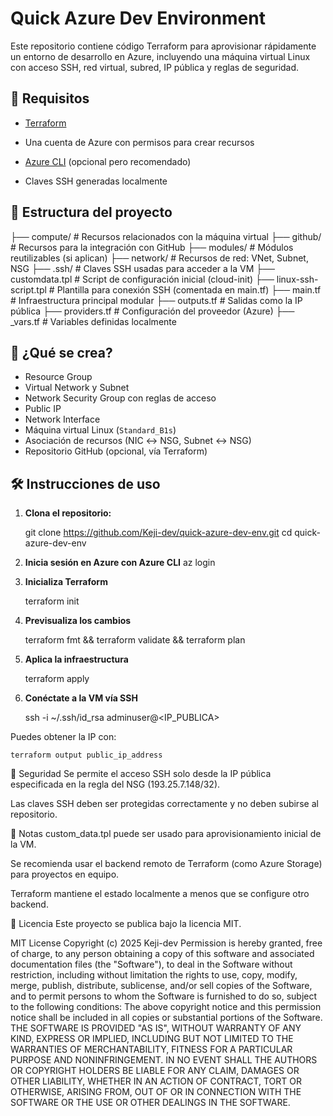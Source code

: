 # Quick Azure Dev Environment

Este repositorio contiene código Terraform para aprovisionar rápidamente un entorno de desarrollo en Azure, incluyendo una máquina virtual Linux con acceso SSH, red virtual, subred, IP pública y reglas de seguridad.

## 🔧 Requisitos

- [Terraform](https://developer.hashicorp.com/terraform/install)
- Una cuenta de Azure con permisos para crear recursos

- [Azure CLI](https://learn.microsoft.com/en-us/cli/azure/install-azure-cli) (opcional pero recomendado)
- Claves SSH generadas localmente

## 📁 Estructura del proyecto

├── compute/ # Recursos relacionados con la máquina virtual
├── github/ # Recursos para la integración con GitHub
├── modules/ # Módulos reutilizables (si aplican)
├── network/ # Recursos de red: VNet, Subnet, NSG
├── .ssh/ # Claves SSH usadas para acceder a la VM
├── customdata.tpl # Script de configuración inicial (cloud-init)
├── linux-ssh-script.tpl # Plantilla para conexión SSH (comentada en main.tf)
├── main.tf # Infraestructura principal modular
├── outputs.tf # Salidas como la IP pública
├── providers.tf # Configuración del proveedor (Azure)
├── _vars.tf # Variables definidas localmente

## 🚀 ¿Qué se crea?

- Resource Group
- Virtual Network y Subnet
- Network Security Group con reglas de acceso
- Public IP
- Network Interface
- Máquina virtual Linux (`Standard_B1s`)
- Asociación de recursos (NIC ↔ NSG, Subnet ↔ NSG)
- Repositorio GitHub (opcional, vía Terraform)

## 🛠️ Instrucciones de uso

1. **Clona el repositorio:**

   git clone https://github.com/Keji-dev/quick-azure-dev-env.git
   cd quick-azure-dev-env

2. **Inicia sesión en Azure con Azure CLI**
    az login

3. **Inicializa Terraform**

    terraform init

4. **Previsualiza los cambios**

    terraform fmt && terraform validate && terraform plan 

5. **Aplica la infraestructura**

    terraform apply

6. **Conéctate a la VM vía SSH**

    ssh -i ~/.ssh/id_rsa adminuser@<IP_PUBLICA>

Puedes obtener la IP con:

    terraform output public_ip_address


🔐 Seguridad
Se permite el acceso SSH solo desde la IP pública especificada en la regla del NSG (193.25.7.148/32).

Las claves SSH deben ser protegidas correctamente y no deben subirse al repositorio.

📝 Notas
custom_data.tpl puede ser usado para aprovisionamiento inicial de la VM.

Se recomienda usar el backend remoto de Terraform (como Azure Storage) para proyectos en equipo.

Terraform mantiene el estado localmente a menos que se configure otro backend.

📜 Licencia
Este proyecto se publica bajo la licencia MIT.

MIT License
Copyright (c) 2025 Keji-dev
Permission is hereby granted, free of charge, to any person obtaining a copy of this software and associated documentation files (the "Software"), to deal in the Software without restriction, including without limitation the rights to use, copy, modify, merge, publish, distribute, sublicense, and/or sell copies of the Software, and to permit persons to whom the Software is furnished to do so, subject to the following conditions:
The above copyright notice and this permission notice shall be included in all copies or substantial portions of the Software.
THE SOFTWARE IS PROVIDED "AS IS", WITHOUT WARRANTY OF ANY KIND, EXPRESS OR IMPLIED, INCLUDING BUT NOT LIMITED TO THE WARRANTIES OF MERCHANTABILITY, FITNESS FOR A PARTICULAR PURPOSE AND NONINFRINGEMENT. IN NO EVENT SHALL THE AUTHORS OR COPYRIGHT HOLDERS BE LIABLE FOR ANY CLAIM, DAMAGES OR OTHER LIABILITY, WHETHER IN AN ACTION OF CONTRACT, TORT OR OTHERWISE, ARISING FROM, OUT OF OR IN CONNECTION WITH THE SOFTWARE OR THE USE OR OTHER DEALINGS IN THE SOFTWARE.